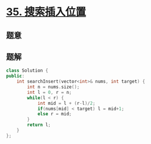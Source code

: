 #  [35. 搜索插入位置](https://leetcode-cn.com/problems/search-insert-position/)

## 题意



## 题解



```c++
class Solution {
public:
    int searchInsert(vector<int>& nums, int target) {
        int n = nums.size();
        int l = 0, r = n;
        while(l < r) {
            int mid = l + (r-l)/2;
            if(nums[mid] < target) l = mid+1;
            else r = mid;
        }
        return l;
    }
};
```



```python3

```


